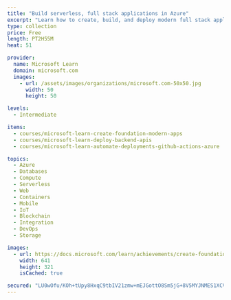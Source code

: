 ```yaml
---
title: "Build serverless, full stack applications in Azure"
excerpt: "Learn how to create, build, and deploy modern full stack applications in Azure by using the language of your choice (Python, Node.js, or .NET) and with a Vue.js frontend. Topics covered include modern database capabilities, CI/CD and DevOps, backend API development, REST, and more. Using a real-world scenario of trying to catch the bus, you will learn how to build a solution that uses Azure SQL Database, Azure Functions, Azure Static Web Apps, Logic Apps, Visual Studio Code, and GitHub Actions."
type: collection
price: Free
length: PT2H55M
heat: 51

provider:
  name: Microsoft Learn
  domain: microsoft.com
  images:
    - url: /assets/images/organizations/microsoft.com-50x50.jpg
      width: 50
      height: 50

levels:
  - Intermediate

items:
  - courses/microsoft-learn-create-foundation-modern-apps
  - courses/microsoft-learn-deploy-backend-apis
  - courses/microsoft-learn-automate-deployments-github-actions-azure

topics:
  - Azure
  - Databases
  - Compute
  - Serverless
  - Web
  - Containers
  - Mobile
  - IoT
  - Blockchain
  - Integration
  - DevOps
  - Storage

images:
  - url: https://docs.microsoft.com/learn/achievements/create-foundation-modern-apps-social.png
    width: 641
    height: 321
    isCached: true

secured: "LU0wOfu/KOh+tUpy8HxqC9tbIV21zmw+mEJGottO8Sm5jG+8V5MYJNMES1XCVWdGbZKwVuzBS8s3LSqzoQuYub0sCbTVtczOdjZYk45NbZlvvt1bWKAkipV//TuGdEFWk0rrC9VT1hqe3vbqJTt5aY1xLg19i2iHIr4vYsqhCk0BzRumAvUWdmJQot9enhnA40iiMzmU48900kWrKgNEO8eEeKOeRhMhgga+r9ETklAOlrDAScqGpwm8A3CLM/OGCBrGqHSt2ELv+g1myBSMf2dgpb0HiDMLQK6c8NwWdILd9c2T2nBdlIGgEihvvLocZ0WF82PGWHJB2EItaEq55xAYjz7Paq+wpQwiZ2+GRnE=;5rwi8vMeB5PfbpyAyRmkYg=="
---
```


